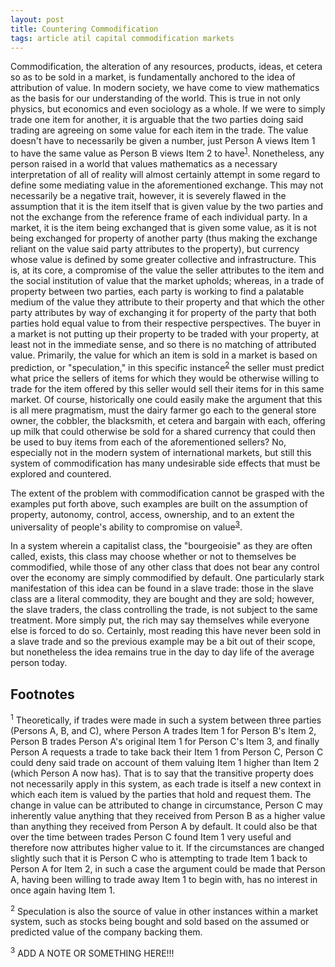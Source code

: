 ```yaml
---
layout: post
title: Countering Commodification
tags: article atil capital commodification markets
---
```


Commodification, the alteration of any resources, products, ideas, et cetera so
as to be sold in a market, is fundamentally anchored to the idea of attribution
of value. In modern society, we have come to view mathematics as the basis for
our understanding of the world. This is true in not only physics, but economics
and even sociology as a whole. If we were to simply trade one item for another,
it is arguable that the two parties doing said trading are agreeing on some
value for each item in the trade. The value doesn't have to necessarily be given
a number, just Person A views Item 1 to have the same value as Person B views
Item 2 to have<sup>[1](#1)</sup>. Nonetheless, any person raised in a world that
values mathematics as a necessary interpretation of all of reality will almost
certainly attempt in some regard to define some mediating value in the
aforementioned exchange. This may not necessarily be a negative trait, however,
it is severely flawed in the assumption that it is the item itself that is given
value by the two parties and not the exchange from the reference frame of each
individual party. In a market, it is the item being exchanged that is given some
value, as it is not being exchanged for property of another party (thus making
the exchange reliant on the value said party attributes to the property), but
currency whose value is defined by some greater collective and infrastructure.
This is, at its core, a compromise of the value the seller attributes to the
item and the social institution of value that the market upholds; whereas, in a
trade of property between two parties, each party is working to find a palatable
medium of the value they attribute to their property and that which the other
party attributes by way of exchanging it for property of the party that both
parties hold equal value to from their respective perspectives. The buyer in a
market is not putting up their property to be traded with your property, at
least not in the immediate sense, and so there is no matching of attributed
value. Primarily, the value for which an item is sold in a market is based on
prediction, or "speculation," in this specific instance<sup>[2](#2)</sup>
the seller must predict what price the sellers of items for which they would be
otherwise willing to trade for the item offered by this seller would sell their
items for in this same market. Of course, historically one could easily make the
argument that this is all mere pragmatism, must the dairy farmer go each to the
general store owner, the cobbler, the blacksmith, et cetera and bargain with
each, offering up milk that could otherwise be sold for a shared currency that
could then be used to buy items from each of the aforementioned sellers? No,
especially not in the modern system of international markets, but still this
system of commodification has many undesirable side effects that must be
explored and countered.

The extent of the problem with commodification cannot be grasped with the
examples put forth above, such examples are built on the assumption of property,
autonomy, control, access, ownership, and to an extent the universality of
people's ability to compromise on value<sup>[3](#3)</sup>.

In a system wherein a capitalist class, the "bourgeoisie" as they are often
called, exists, this class may choose whether or not to themselves be
commodified, while those of any other class that does not bear any control over
the economy are simply commodified by default. One particularly stark
manifestation of this idea can be found in a slave trade: those in the slave
class are a literal commodity, they are bought and they are sold; however, the
slave traders, the class controlling the trade, is not subject to the same
treatment. More simply put, the rich may say themselves while everyone else is
forced to do so. Certainly, most reading this have never been sold in a slave
trade and so the previous example may be a bit out of their scope, but
nonetheless the idea remains true in the day to day life of the average person
today.

## Footnotes

<sup><a name="1">1</a></sup> Theoretically, if trades were made in such a system
between three parties (Persons A, B, and C), where Person A trades Item 1 for
Person B's Item 2, Person B trades Person A's original Item 1 for Person C's
Item 3, and finally Person A requests a trade to take back their Item 1 from
Person C, Person C could deny said trade on account of them valuing Item 1
higher than Item 2 (which Person A now has). That is to say that the transitive
property does not necessarily apply in this system, as each trade is itself a
new context in which each item is valued by the parties that hold and request
them. The change in value can be attributed to change in circumstance, Person C
may inherently value anything that they received from Person B as a higher value
than anything they received from Person A by default. It could also be that over
the time between trades Person C found Item 1 very useful and therefore now
attributes higher value to it. If the circumstances are changed slightly such
that it is Person C who is attempting to trade Item 1 back to Person A for Item
2, in such a case the argument could be made that Person A, having been willing
to trade away Item 1 to begin with, has no interest in once again having Item 1.

<sup><a name="2">2</a></sup> Speculation is also the source of value in other
instances within a market system, such as stocks being bought and sold based on
the assumed or predicted value of the company backing them.

<sup><a name="3">3</a></sup> ADD A NOTE OR SOMETHING HERE!!!
